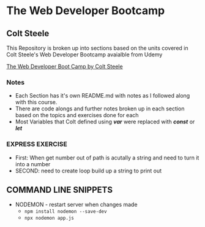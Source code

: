 # The Web Developer Bootcamp
## **Colt Steele**

This Repository is broken up into sections based on the units covered in Colt Steele's Web Developer Bootcamp avaialble from Udemy

[The Web Developer Boot Camp by Colt Steele](https://www.udemy.com/course/the-web-developer-bootcamp/)

### **Notes**

- Each Section has it's own README.md with notes as I followed along with this course.
- There are code alongs and further notes broken up in each section based on the topics and exercises done for each
- Most Variables that Colt defined using **_var_** were replaced with **_const_** or **_let_** 


### EXPRESS EXERCISE
- First: When get number out of path is acutally a string and need to turn it into a number
- SECOND: need to create loop build up a string to print out

## COMMAND LINE SNIPPETS

  * NODEMON - restart server when changes made
    - `npm install nodemon --save-dev `
    - `npx nodemon app.js`










